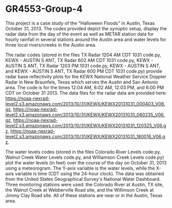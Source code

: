 # GR4553-Group-4
This project is a case study of the "Halloween Floods" in Austin, Texas October 31, 2013. The codes provided depict the synoptic setup, display the radar data from the day of the event as well as METAR station data for hourly rainfall in several stations around the Austin area and water levels for three local rivers/creeks in the Austin area. 

The radar codes (stored in the files TX Radar 1204 AM CDT 1031 code.py, KEWX - AUSTIN S ANT, TX Radar 602 AM CDT 1031 code.py, KEWX - AUSTIN S ANT, TX Radar 1203 PM 1031 code.py, KEWX - AUSTIN S ANT, and KEWX - AUSTIN S ANT, TX Radar 600 PM CDT 1031 code.py) provide radar base reflectivity plots for the KEWX National Weather Service Doppler Radar in New Braunfels, Texas which serves the Austin and San Antonio area. The code is for the times 12:04 AM, 6:02 AM, 12:03 PM, and 6:00 PM CDT on October 31 2013. The data files for the radar data are provided here: https://noaa-nexrad-level2.s3.amazonaws.com/2013/10/31/KEWX/KEWX20131031_000403_V06.gz, https://noaa-nexrad-level2.s3.amazonaws.com/2013/10/31/KEWX/KEWX20131031_060235_V06.gz, https://noaa-nexrad-level2.s3.amazonaws.com/2013/10/31/KEWX/KEWX20131031_120325_V06.gz, https://noaa-nexrad-level2.s3.amazonaws.com/2013/10/31/KEWX/KEWX20131031_180016_V06.gz.

The water levels codes (stored in the files Colorado River Levels code.py, Walnut Creek Water Levels code.py, and Williamson Creek Levels code.py) plot the water levels (in feet) over the course of the day on October 31, 2013 using a meteorogram. The Y-axis variable is the water levels, while the X-axis variable is time (CDT using the 24-hour clock). The data was obtained from the United States Geographical Survey's National Water Dashboard. Three monitoring stations were used: the Colorado River at Austin, TX site, the Walnut Creek at Webberville Road site, and the Willimson Creek at Jimmy Clay Road site. All of these stations are near or in the Austin, Texas area.
